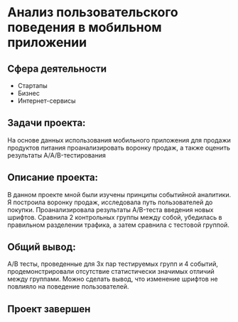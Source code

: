 # Анализ пользовательского поведения в мобильном приложении

## Сфера деятельности
* Стартапы
* Бизнес
* Интернет-сервисы

## Задачи проекта:
На основе данных использования мобильного приложения для продажи продуктов питания проанализировать воронку продаж, а также оценить результаты A/A/B-тестирования 

## Описание проекта:
В данном проекте мной были изучены принципы событийной аналитики. Я построила
воронку продаж, исследовала путь пользователей до покупки. Проанализировала
результаты A/B-теста введения новых шрифтов. Сравнила 2 контрольных группы между
собой, убедилась в правильном разделении трафика, а затем сравнила с тестовой группой.

## Общий вывод:
А/В тесты, проведенные для 3х пар тестируемых групп и 4 событий, продемонстрировали отсутствие статистически значимых отличий между группами. Можно сделать вывод, что изменение шрифтов не повлияло на поведение пользователей.

## Проект завершен
